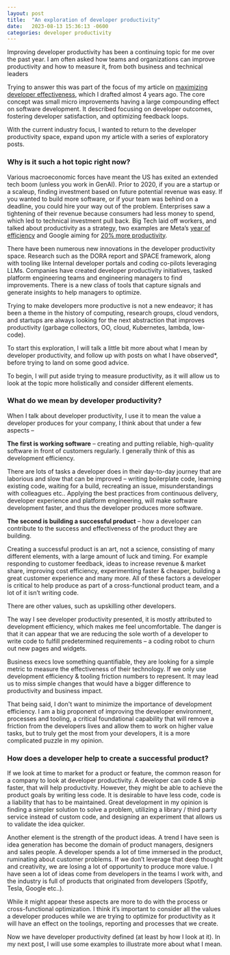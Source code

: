 ```yaml
---
layout: post
title:  "An exploration of developer productivity"
date:   2023-08-13 15:36:13 -0600
categories: developer productivity
---
```

<link rel="preconnect" href="https://fonts.googleapis.com">
<link rel="preconnect" href="https://fonts.gstatic.com" crossorigin>
<link href="https://fonts.googleapis.com/css2?family=Lora&family=Merriweather&family=Spectral:wght@400;500;600;700&display=swap" rel="stylesheet">

Improving developer productivity has been a continuing topic for me over the past year. I am often asked how teams and organizations can improve productivity and how to measure it, from both business and technical leaders

Trying to answer this was part of the focus of my article on [maximizing developer effectiveness][maximizing-developer-effectiveness], which I drafted almost 4 years ago. The core concept was small micro improvements having a large compounding effect on software development. It described focusing on developer outcomes, fostering developer satisfaction, and optimizing feedback loops.

With the current industry focus, I wanted to return to the developer productivity space, expand upon my article with a series of exploratory posts.

### Why is it such a hot topic right now?

Various macroeconomic forces have meant the US has exited an extended tech boom (unless you work in GenAI). Prior to 2020, if you are a startup or a scaleup, finding investment based on future potential revenue was easy. If you wanted to build more software, or if your team was behind on a deadline, you could hire your way out of the problem. Enterprises saw a tightening of their revenue because consumers had less money to spend, which led to technical investment pull back. Big Tech laid off workers, and talked about productivity as a strategy, two examples are Meta’s [year of efficiency][meta-efficiency] and Google aiming for [20% more productivity][google-productivity].

There have been numerous new innovations in the developer productivity space. Research such as the DORA report and SPACE framework, along with tooling like Internal developer portals and coding co-pilots leveraging LLMs. Companies have created developer productivity initiatives, tasked platform engineering teams and engineering managers to find improvements. There is a new class of tools that capture signals and generate insights to help managers to optimize.

Trying to make developers more productive is not a new endeavor; it has been a theme in the history of computing, research groups, cloud vendors, and startups are always looking for the next abstraction that improves productivity (garbage collectors, OO, cloud, Kubernetes, lambda, low-code).

To start this exploration, I will talk a little bit more about what I mean by developer productivity, and follow up with posts on what I have observed*, before trying to land on some good advice.

To begin, I will put aside trying to measure productivity, as it will allow us to look at the topic more holistically and consider different elements.

### What do we mean by developer productivity?

When I talk about developer productivity, I use it to mean the value a developer produces for your company, I think about that under a few aspects –

**The first is working software** – creating and putting reliable, high-quality software in front of customers regularly. I generally think of this as development efficiency.

There are lots of tasks a developer does in their day-to-day journey that are laborious and slow that can be improved  – writing boilerplate code, learning existing code, waiting for a build, recreating an issue, misunderstandings with colleagues etc.. Applying the best practices from continuous delivery, developer experience and platform engineering, will make software development faster, and thus the developer produces more software.

**The second is building a successful product** – how a developer can contribute to the success and effectiveness of the product they are building.

Creating a successful product is an art, not a science, consisting of many different elements, with a large amount of luck and timing. For example responding to customer feedback, ideas to increase revenue & market share, improving cost efficiency, experimenting faster & cheaper, building a great customer experience and many more. All of these factors a developer is critical to help produce as part of a cross-functional product team, and a lot of it isn’t writing code.

There are other values, such as upskilling other developers. <more>

The way I see developer productivity presented, it is mostly attributed to development efficiency, which makes me feel uncomfortable. The danger is that it can appear that we are reducing the sole worth of a developer to write code to fulfill predetermined requirements – a coding robot to churn out new pages and widgets.

Business execs love something quantifiable, they are looking for a simple metric to measure the effectiveness of their technology. If we only use development efficiency & tooling friction numbers to represent. It may lead us to miss simple changes that would have a bigger difference to productivity and business impact.

That being said, I don't want to minimize the importance of development efficiency. I am a big proponent of improving the developer environment, processes and tooling, a critical foundational capability that will remove a friction from the developers lives and allow them to work on higher value tasks, but to truly get the most from your developers, it is a more complicated puzzle in my opinion.
### How does a developer help to create a successful product?

If we look at time to market for a product or feature, the common reason for a company to look at developer productivity. A developer can code & ship faster, that will help productivity. However, they might be able to achieve the product goals by writing less code. It is desirable to have less code, code is a liability that has to be maintained. Great development in my opinion is finding a simpler solution to solve a problem, utilizing a library / third party service instead of custom code, and designing an experiment that allows us to validate the idea quicker.

Another element is the strength of the product ideas. A trend I have seen is idea generation has become the domain of product managers, designers and sales people. A developer spends a lot of time immersed in the product, ruminating about customer problems. If we don’t leverage that deep thought and creativity, we are losing a lot of opportunity to produce more value. I have seen a lot of ideas come from developers in the teams I work with, and the industry is full of products that originated from developers (Spotify, Tesla, Google etc..).

While it might appear these aspects are more to do with the process or cross-functional optimization. I think it’s important to consider all the values a developer produces while we are trying to optimize for productivity as it will have an effect on the toolings, reporting and processes that we create.

Now we have developer productivity defined (at least by how I look at it). In my next post, I will use some examples to illustrate more about what I mean.

[maximizing-developer-effectiveness]: https://martinfowler.com/articles/developer-effectiveness.html
[meta-efficiency]:https://about.fb.com/news/2023/03/mark-zuckerberg-meta-year-of-efficiency/
[google-productivity]:https://www.theregister.com/2022/09/07/google_ceo_sundar_pichai_productivity/
